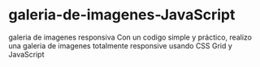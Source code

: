 # galeria-de-imagenes-JavaScript
galeria de imagenes responsiva 
Con un codigo simple y práctico, realizo una galeria de imagenes totalmente responsive usando CSS Grid y JavaScript
